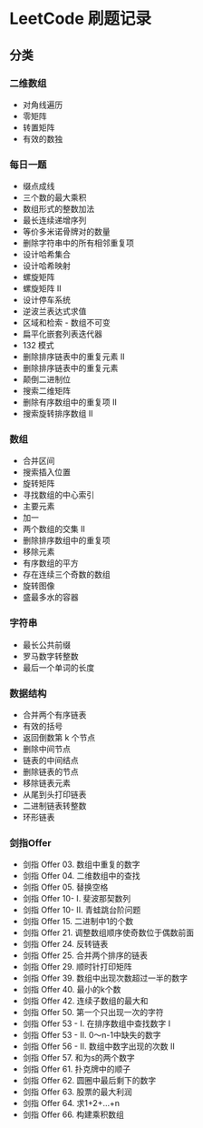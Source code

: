# LeetCode 刷题记录

## 分类

### 二维数组
- 对角线遍历
- 零矩阵
- 转置矩阵
- 有效的数独

### 每日一题
- 缀点成线
- 三个数的最大乘积
- 数组形式的整数加法
- 最长连续递增序列
- 等价多米诺骨牌对的数量
- 删除字符串中的所有相邻重复项
- 设计哈希集合
- 设计哈希映射
- 螺旋矩阵
- 螺旋矩阵 II
- 设计停车系统
- 逆波兰表达式求值
- 区域和检索 - 数组不可变
- 扁平化嵌套列表迭代器
- 132 模式
- 删除排序链表中的重复元素 II
- 删除排序链表中的重复元素
- 颠倒二进制位
- 搜索二维矩阵
- 删除有序数组中的重复项 II
- 搜索旋转排序数组 II

### 数组
- 合并区间
- 搜索插入位置
- 旋转矩阵
- 寻找数组的中心索引
- 主要元素
- 加一
- 两个数组的交集 II
- 删除排序数组中的重复项
- 移除元素
- 有序数组的平方
- 存在连续三个奇数的数组
- 旋转图像
- 盛最多水的容器

### 字符串
- 最长公共前缀
- 罗马数字转整数
- 最后一个单词的长度

### 数据结构
- 合并两个有序链表
- 有效的括号
- 返回倒数第 k 个节点
- 删除中间节点
- 链表的中间结点
- 删除链表的节点
- 移除链表元素
- 从尾到头打印链表
- 二进制链表转整数
- 环形链表

### 剑指Offer
- 剑指 Offer 03. 数组中重复的数字
- 剑指 Offer 04. 二维数组中的查找
- 剑指 Offer 05. 替换空格
- 剑指 Offer 10- I. 斐波那契数列
- 剑指 Offer 10- II. 青蛙跳台阶问题
- 剑指 Offer 15. 二进制中1的个数
- 剑指 Offer 21. 调整数组顺序使奇数位于偶数前面
- 剑指 Offer 24. 反转链表
- 剑指 Offer 25. 合并两个排序的链表
- 剑指 Offer 29. 顺时针打印矩阵
- 剑指 Offer 39. 数组中出现次数超过一半的数字
- 剑指 Offer 40. 最小的k个数
- 剑指 Offer 42. 连续子数组的最大和
- 剑指 Offer 50. 第一个只出现一次的字符
- 剑指 Offer 53 - I. 在排序数组中查找数字 I
- 剑指 Offer 53 - II. 0～n-1中缺失的数字
- 剑指 Offer 56 - II. 数组中数字出现的次数 II
- 剑指 Offer 57. 和为s的两个数字
- 剑指 Offer 61. 扑克牌中的顺子
- 剑指 Offer 62. 圆圈中最后剩下的数字
- 剑指 Offer 63. 股票的最大利润
- 剑指 Offer 64. 求1+2+…+n
- 剑指 Offer 66. 构建乘积数组
